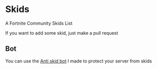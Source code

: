 # Skids
A Fortnite Community Skids List

If you want to add some skid, just make a pull request

## Bot
You can use the [Anti skid bot](https://discord.com/oauth2/authorize?client_id=818691118412726292&permissions=8&scope=bot) I made to protect your server from skids
